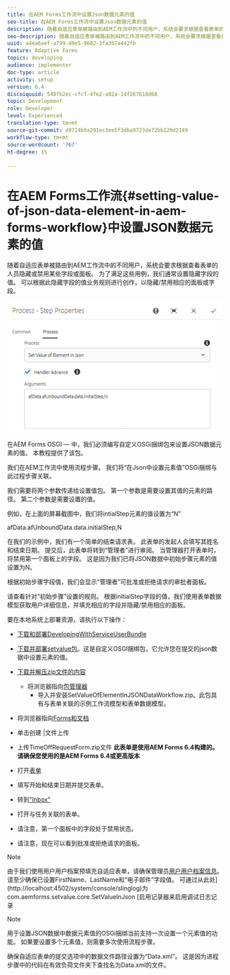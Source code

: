 ```yaml
---
title: 在AEM Forms工作流中设置Json数据元素的值
seo-title: 在AEM Forms工作流中设置Json数据元素的值
description: 随着自适应表单被路由到AEM工作流中的不同用户，系统会要求根据查看表单的人员隐藏或禁用某些字段或面板。 为了满足这些用例，我们通常设置隐藏字段的值。 可以根据此隐藏字段的值业务规则进行创作，以隐藏/禁用相应的面板或字段。
seo-description: 随着自适应表单被路由到AEM工作流中的不同用户，系统会要求根据查看表单的人员隐藏或禁用某些字段或面板。 为了满足这些用例，我们通常设置隐藏字段的值。 可以根据此隐藏字段的值业务规则进行创作，以隐藏/禁用相应的面板或字段。
uuid: a4ea6aef-a799-49e5-9682-3fa3b7a442fb
feature: Adaptive Forms
topics: developing
audience: implementer
doc-type: article
activity: setup
version: 6.4
discoiquuid: 548fb2ec-cfcf-4fe2-a02a-14f267618d68
topic: Development
role: Developer
level: Experienced
translation-type: tm+mt
source-git-commit: d9714b9a291ec3ee5f3dba9723de72bb120d2149
workflow-type: tm+mt
source-wordcount: '767'
ht-degree: 1%

---
```



# 在AEM Forms工作流{#setting-value-of-json-data-element-in-aem-forms-workflow}中设置JSON数据元素的值

随着自适应表单被路由到AEM工作流中的不同用户，系统会要求根据查看表单的人员隐藏或禁用某些字段或面板。 为了满足这些用例，我们通常设置隐藏字段的值。 可以根据此隐藏字段的值业务规则进行创作，以隐藏/禁用相应的面板或字段。

![设置json数据中元素的值](assets/capture-3.gif)

在AEM Forms OSGI — 中，我们必须编写自定义OSGi捆绑包来设置JSON数据元素的值。 本教程提供了该包。

我们在AEM工作流中使用流程步骤。 我们将“在Json中设置元素值”OSGi捆绑与此过程步骤关联。

我们需要将两个参数传递给设置值包。 第一个参数是需要设置其值的元素的路径。 第二个参数是需要设置的值。

例如，在上面的屏幕截图中，我们将intialStep元素的值设置为“N”

afData.afUnboundData.data.initialStep,N

在我们的示例中，我们有一个简单的结束请求表。 此表单的发起人会填写其姓名和结束日期。 提交后，此表单将转到“管理者”进行审阅。 当管理器打开表单时，将禁用第一个面板上的字段。 这是因为我们已将JSON数据中初始步骤元素的值设置为N。

根据初始步骤字段值，我们会显示“管理者”可批准或拒绝请求的审批者面板。

请查看针对“初始步骤”设置的规则。 根据initialStep字段的值，我们使用表单数据模型获取用户详细信息，并填充相应的字段并隐藏/禁用相应的面板。

要在本地系统上部署资源，请执行以下操作：

* [下载和部署DevelopingWithServiceUserBundle](/help/forms/assets/common-osgi-bundles/DevelopingWithServiceUser.jar)

* [下载并部署setvalue包](/help/forms/assets/common-osgi-bundles/SetValueApp.core-1.0-SNAPSHOT.jar)。这是自定义OSGI捆绑包，它允许您在提交的json数据中设置元素的值。

* [下载并解压zip文件的内容](assets/set-value-jsondata.zip)
   * 将浏览器指向[包管理器](http://localhost:4502/crx/packmgr/index.jsp)
      * 导入并安装SetValueOfElementInJSONDataWorkflow.zip。此包具有与表单关联的示例工作流模型和表单数据模型。

* 将浏览器指向[Forms和文档](http://localhost:4502/aem/forms.html/content/dam/formsanddocuments)
* 单击创建 |文件上传
* 上传TimeOffRequestForm.zip文件
   **此表单是使用AEM Forms 6.4构建的。请确保您使用的是AEM Forms 6.4或更高版本**
* 打开[表单](http://localhost:4502/content/dam/formsanddocuments/timeoffrequest/jcr:content?wcmmode=disabled)
* 填写开始和结束日期并提交表单。
* 转到[&quot;Inbox&quot;](http://localhost:4502/aem/inbox)
* 打开与任务关联的表单。
* 请注意，第一个面板中的字段处于禁用状态。
* 请注意，现在可以看到批准或拒绝请求的面板。

>[!NOTE]
>
>由于我们使用用户用户档案预填充自适应表单，请确保管理员[用户用户档案信息](http://localhost:4502/security/users.html)。 请至少确保已设置FirstName、LastName和“电子邮件”字段值。
>可通过从此处](http://localhost:4502/system/console/slinglog)为com.aemforms.setvalue.core.SetValueInJson [启用记录器来启用调试日志记录

>[!NOTE]
>
>用于设置JSON数据中数据元素值的OSGi捆绑当前支持一次设置一个元素值的功能。 如果要设置多个元素值，则需要多次使用流程步骤。
>
>确保自适应表单的提交选项中的数据文件路径设置为“Data.xml”。 这是因为进程步骤中的代码在有效负荷文件夹下查找名为Data.xml的文件。
